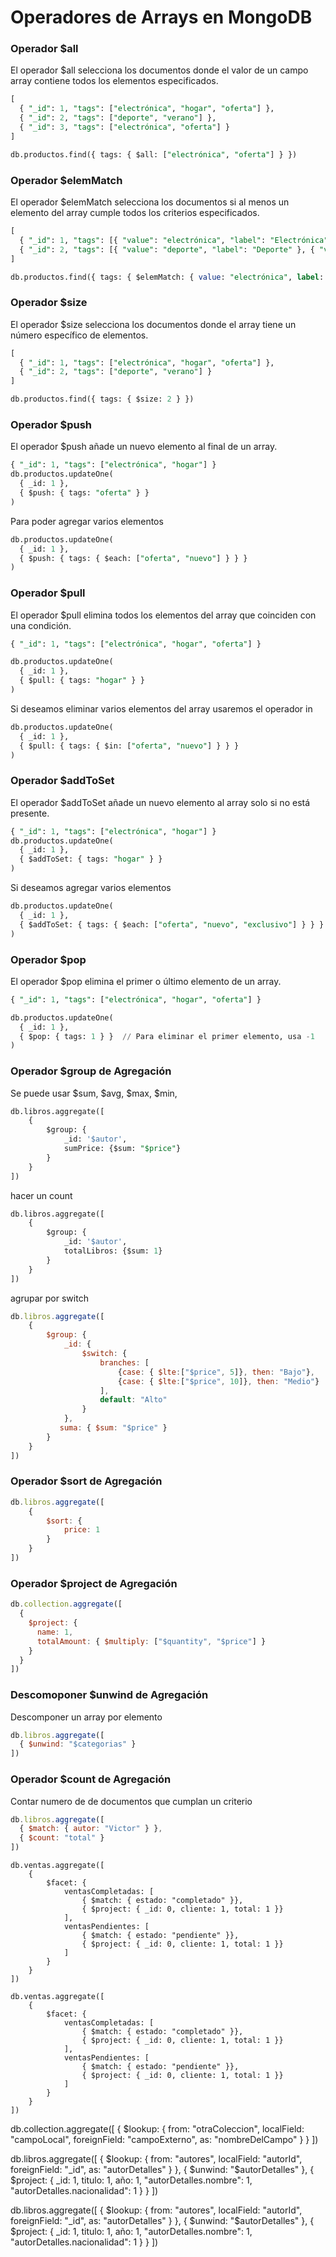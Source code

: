 # Operadores de Arrays en MongoDB

### Operador $all

El operador $all selecciona los documentos donde el valor de un campo array contiene todos los elementos especificados.

```sql
[
  { "_id": 1, "tags": ["electrónica", "hogar", "oferta"] },
  { "_id": 2, "tags": ["deporte", "verano"] },
  { "_id": 3, "tags": ["electrónica", "oferta"] }
]

db.productos.find({ tags: { $all: ["electrónica", "oferta"] } })
```

### Operador $elemMatch

El operador $elemMatch selecciona los documentos si al menos un elemento del array cumple todos los criterios especificados.

```sql
[
  { "_id": 1, "tags": [{ "value": "electrónica", "label": "Electrónica" }, { "value": "hogar", "label": "Hogar" }] },
  { "_id": 2, "tags": [{ "value": "deporte", "label": "Deporte" }, { "value": "verano", "label": "Verano" }] }
]

db.productos.find({ tags: { $elemMatch: { value: "electrónica", label: "Electrónica" } } })
```

### Operador $size

El operador $size selecciona los documentos donde el array tiene un número específico de elementos.

```sql 
[
  { "_id": 1, "tags": ["electrónica", "hogar", "oferta"] },
  { "_id": 2, "tags": ["deporte", "verano"] }
]

db.productos.find({ tags: { $size: 2 } })
```

### Operador $push

El operador $push añade un nuevo elemento al final de un array.

```sql 
{ "_id": 1, "tags": ["electrónica", "hogar"] }
db.productos.updateOne(
  { _id: 1 },
  { $push: { tags: "oferta" } }
)
```

Para poder agregar varios elementos 

```sql 
db.productos.updateOne(
  { _id: 1 },
  { $push: { tags: { $each: ["oferta", "nuevo"] } } }
)
```
### Operador $pull

El operador $pull elimina todos los elementos del array que coinciden con una condición.

```sql 
{ "_id": 1, "tags": ["electrónica", "hogar", "oferta"] }

db.productos.updateOne(
  { _id: 1 },
  { $pull: { tags: "hogar" } }
)
```

Si deseamos eliminar varios elementos del array usaremos el operador in 

```sql
db.productos.updateOne(
  { _id: 1 },
  { $pull: { tags: { $in: ["oferta", "nuevo"] } } }
)
```

### Operador $addToSet

El operador $addToSet añade un nuevo elemento al array solo si no está presente.

```sql
{ "_id": 1, "tags": ["electrónica", "hogar"] }
db.productos.updateOne(
  { _id: 1 },
  { $addToSet: { tags: "hogar" } }
)
```

Si deseamos agregar varios elementos 

```sql
db.productos.updateOne(
  { _id: 1 },
  { $addToSet: { tags: { $each: ["oferta", "nuevo", "exclusivo"] } } }
) 
```


### Operador $pop

El operador $pop elimina el primer o último elemento de un array.

```sql 
{ "_id": 1, "tags": ["electrónica", "hogar", "oferta"] }

db.productos.updateOne(
  { _id: 1 },
  { $pop: { tags: 1 } }  // Para eliminar el primer elemento, usa -1
)
```


### Operador $group de Agregación


Se puede usar $sum, $avg, $max, $min, 
```sql 
db.libros.aggregate([
    {
        $group: {
            _id: '$autor',
            sumPrice: {$sum: "$price"}
        }
    }
])
``` 

hacer un count 
```sql 
db.libros.aggregate([
    {
        $group: {
            _id: '$autor',
            totalLibros: {$sum: 1}
        }
    }
])
```

agrupar por switch 

```js
db.libros.aggregate([
    {
        $group: {
            _id: {
                $switch: {
                    branches: [
                        {case: { $lte:["$price", 5]}, then: "Bajo"},
                        {case: { $lte:["$price", 10]}, then: "Medio"}
                    ],
                    default: "Alto"
                }
            },
           suma: { $sum: "$price" }
        }
    }
])
```

### Operador $sort de Agregación

```js
db.libros.aggregate([
    {
        $sort: {
            price: 1
        }
    }
])
```

### Operador $project de Agregación 

```js
db.collection.aggregate([
  {
    $project: {
      name: 1,
      totalAmount: { $multiply: ["$quantity", "$price"] }
    }
  }
])
```

### Descomoponer $unwind de Agregación 

Descomponer un array por elemento 

```js
db.libros.aggregate([
  { $unwind: "$categorias" }
])
```

### Operador $count de Agregación 

Contar numero de de documentos que cumplan un criterio

```js
db.libros.aggregate([
  { $match: { autor: "Victor" } },
  { $count: "total" }
])
```

```
db.ventas.aggregate([
    {
        $facet: {
            ventasCompletadas: [
                { $match: { estado: "completado" }},
                { $project: { _id: 0, cliente: 1, total: 1 }}
            ],
            ventasPendientes: [
                { $match: { estado: "pendiente" }},
                { $project: { _id: 0, cliente: 1, total: 1 }}
            ]
        }
    }
])
```


```
db.ventas.aggregate([
    {
        $facet: {
            ventasCompletadas: [
                { $match: { estado: "completado" }},
                { $project: { _id: 0, cliente: 1, total: 1 }}
            ],
            ventasPendientes: [
                { $match: { estado: "pendiente" }},
                { $project: { _id: 0, cliente: 1, total: 1 }}
            ]
        }
    }
])
```



db.collection.aggregate([
    {
        $lookup: {
            from: "otraColeccion",
            localField: "campoLocal",
            foreignField: "campoExterno",
            as: "nombreDelCampo"
        }
    }
])



db.libros.aggregate([
    {
        $lookup: {
            from: "autores",
            localField: "autorId",
            foreignField: "_id",
            as: "autorDetalles"
        }
    },
    {
        $unwind: "$autorDetalles"
    },
    {
        $project: {
            _id: 1,
            titulo: 1,
            año: 1,
            "autorDetalles.nombre": 1,
            "autorDetalles.nacionalidad": 1
        }
    }
])


db.libros.aggregate([
    {
        $lookup: {
            from: "autores",
            localField: "autorId",
            foreignField: "_id",
            as: "autorDetalles"
        }
    },
    {
        $unwind: "$autorDetalles"
    },
    {
        $project: {
            _id: 1,
            titulo: 1,
            año: 1,
            "autorDetalles.nombre": 1,
            "autorDetalles.nacionalidad": 1
        }
    }
])

